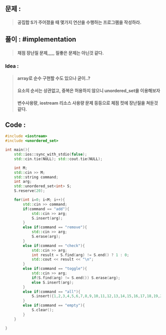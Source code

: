## 문제 : 
> #### 공집합 S가 주어졌을 때 몇가지 연산을 수행하는 프로그램을 작성하라.

## 풀이 : #implementation
> #### 채점 장난질 문제,,,,, 질좋은 문제는 아닌것 같다.

### Idea :
> #### array로 순수 구현할 수도 있으나 굳이..?
> #### 요소의 순서는 상관없고, 중복은 허용하지 않으니 unordered_set을 이용해보자
> #### 변수사용량, iostream 리소스 사용량 문제 등등으로 체점 컷에 장난질을 쳐둔것같다.

## Code :
```cpp
#include <iostream>
#include <unordered_set>

int main(){
    std::ios::sync_with_stdio(false);
    std::cin.tie(NULL); std::cout.tie(NULL);

    int M;
    std::cin >> M;
    std::string command;
    int arg;
    std::unordered_set<int> S;
    S.reserve(20);

    for(int i=0; i<M; i++){
        std::cin >> command;
        if(command == "add"){
            std::cin >> arg;
            S.insert(arg);
        }
        else if(command == "remove"){
            std::cin >> arg;
            S.erase(arg);
        }
        else if(command == "check"){
            std::cin >> arg;
            int result = S.find(arg) != S.end() ? 1 : 0;
            std::cout << result << "\n";
        }
        else if(command == "toggle"){
            std::cin >> arg;
            if(S.find(arg) != S.end()) S.erase(arg);
            else S.insert(arg);
        }
        else if(command == "all"){
            S.insert({1,2,3,4,5,6,7,8,9,10,11,12,13,14,15,16,17,18,19,20});
        }
        else if(command == "empty"){
            S.clear();
        }
    }

}
```
